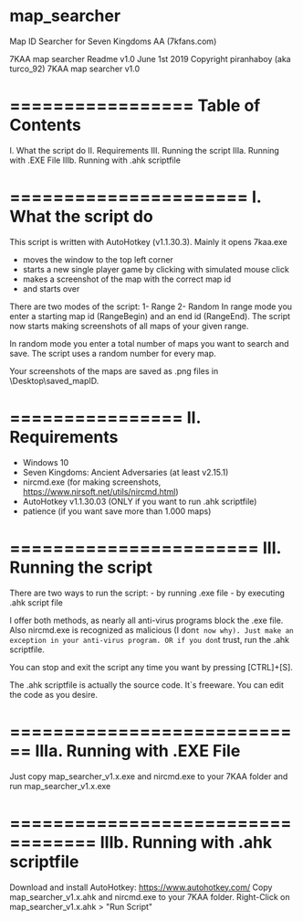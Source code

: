 # map_searcher
Map ID Searcher for Seven Kingdoms AA (7kfans.com)


7KAA map searcher Readme v1.0
June 1st 2019
Copyright piranhaboy (aka turco_92)
7KAA map searcher v1.0

=================
Table of Contents
=================

I.	What the script do
II.	Requirements
III.	Running the script
IIIa.	Running with .EXE File
IIIb.	Running with .ahk scriptfile

======================
I. What the script do
======================

This script is written with AutoHotkey (v1.1.30.3).
Mainly it opens 7kaa.exe
- moves the window to the top left corner 
- starts a new single player game by clicking with simulated mouse click
- makes a screenshot of the map with the correct map id 
- and starts over

There are two modes of the script:
	1- Range
	2- Random
In range mode you enter a starting map id (RangeBegin) and an end id (RangeEnd). The script now starts making screenshots of all maps of your given range.

In random mode you enter a total number of maps you want to search and save. The script uses a random number for every map.

Your screenshots of the maps are saved as .png files in \Desktop\saved_mapID.

================
II. Requirements
================

- Windows 10
- Seven Kingdoms: Ancient Adversaries (at least v2.15.1)
- nircmd.exe (for making screenshots, https://www.nirsoft.net/utils/nircmd.html)
- AutoHotkey v1.1.30.03 (ONLY if you want to run .ahk scriptfile)
- patience (if you want save more than 1.000 maps)

=======================
III. Running the script
=======================

There are two ways to run the script:
	- by running .exe file
	- by executing .ahk script file

I offer both methods, as nearly all anti-virus programs block the .exe file. Also nircmd.exe is recognized as malicious (I don`t now why). Just make an exception in your anti-virus program.
OR
if you don`t trust, run the .ahk scriptfile.

You can stop and exit the script any time you want by pressing [CTRL]+[S].

The .ahk scriptfile is actually the source code. It`s freeware. You can edit the code as you desire.

============================
IIIa. Running with .EXE File
============================

Just copy map_searcher_v1.x.exe and nircmd.exe to your 7KAA folder and run map_searcher_v1.x.exe

==================================
IIIb. Running with .ahk scriptfile
==================================

Download and install AutoHotkey: https://www.autohotkey.com/
Copy map_searcher_v1.x.ahk and nircmd.exe to your 7KAA folder. Right-Click on map_searcher_v1.x.ahk > "Run Script"
